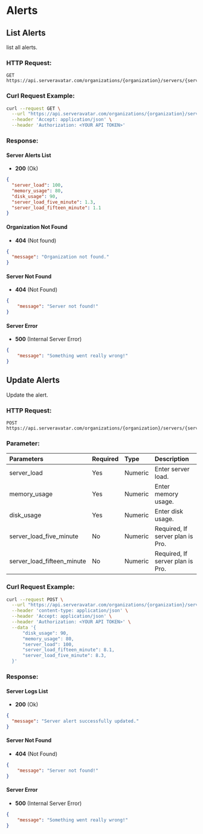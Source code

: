 # Alerts

## List Alerts

list all alerts.

### HTTP Request:

```
GET https://api.serveravatar.com/organizations/{organization}/servers/{server}/alert
```

### Curl Request Example:

```sh
curl --request GET \
  --url "https://api.serveravatar.com/organizations/{organization}/servers/{server}/alert" \
  --header 'Accept: application/json' \
  --header 'Authorization: <YOUR API TOKEN>'
```

### Response:

#### Server Alerts List
- __200__ (Ok)

``` json
{
  "server_load": 100,
  "memory_usage": 80,
  "disk_usage": 90,
  "server_load_five_minute": 1.3,
  "server_load_fifteen_minute": 1.1
}
```

#### Organization Not Found
- __404__ (Not found)

```json
{
  "message": "Organization not found."
}
```

#### Server Not Found
- __404__ (Not Found)

```json
{
    "message": "Server not found!"
}
```

#### Server Error
- __500__ (Internal Server Error)

```json
{
    "message": "Something went really wrong!"
}
```

## Update Alerts

Update the alert.

### HTTP Request:

```
POST https://api.serveravatar.com/organizations/{organization}/servers/{server}/alert
```

### Parameter:

| Parameters     | Required | Type      | Description      |
|:------------- |:------------- |:--------------|:----------------- |
| server_load | Yes | Numeric | Enter server load. |
| memory_usage | Yes | Numeric | Enter memory usage. |
| disk_usage | Yes | Numeric | Enter disk usage. |
| server_load_five_minute | No | Numeric | Required, If server plan is Pro. |
| server_load_fifteen_minute | No | Numeric | Required, If server plan is Pro. |

### Curl Request Example:

```sh
curl --request POST \
  --url "https://api.serveravatar.com/organizations/{organization}/servers/{server}/alert" \
  --header 'content-type: application/json' \
  --header 'Accept: application/json' \
  --header 'Authorization: <YOUR API TOKEN>' \
  --data '{
      "disk_usage": 90,
      "memory_usage": 80,
      "server_load": 100,
      "server_load_fifteen_minute": 8.1,
      "server_load_five_minute": 8.3,
  }'
```

### Response:

#### Server Logs List
- __200__ (Ok)

``` json
{
  "message": "Server alert successfully updated."
}
```

#### Server Not Found
- __404__ (Not Found)

```json
{
    "message": "Server not found!"
}
```

#### Server Error
- __500__ (Internal Server Error)

```json
{
    "message": "Something went really wrong!"
}
```